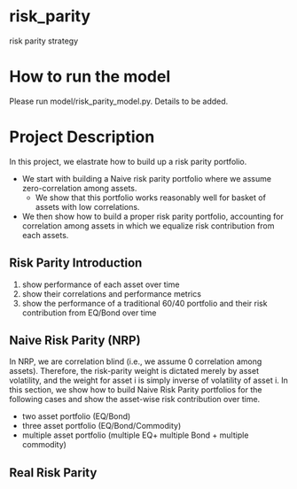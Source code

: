 # risk_parity
risk parity strategy

# How to run the model 
Please run model/risk_parity_model.py. 
Details to be added. 

# Project Description 
In this project, we elastrate how to build up a risk parity portfolio. 
- We start with building a Naive risk parity portfolio where we assume zero-correlation among assets. 
  - We show that this portfolio works reasonably well for basket of assets with low correlations. 
- We then show how to build a proper risk parity portfolio, accounting for correlation among assets in which we equalize risk contribution from each assets. 

## Risk Parity Introduction 
 1. show performance of each asset over time 
 2. show their correlations and performance metrics
 3. show the performance of a traditional 60/40 portfolio and their risk contribution from EQ/Bond over time 
 ## Naive Risk Parity (NRP)
 In NRP, we are correlation blind (i.e., we assume 0 correlation among assets). Therefore, the risk-parity weight is dictated merely by asset volatility, and the weight for asset i is simply inverse of volatility of asset i. In this section, we show how to build Naive Risk Parity portfolios for the following cases and show the asset-wise risk contribution over time. 
  - two asset portfolio (EQ/Bond)
  - three asset portfolio (EQ/Bond/Commodity) 
  - multiple asset portfolio (multiple EQ+ multiple Bond + multiple commodity) 
  
  ## Real Risk Parity 
  
